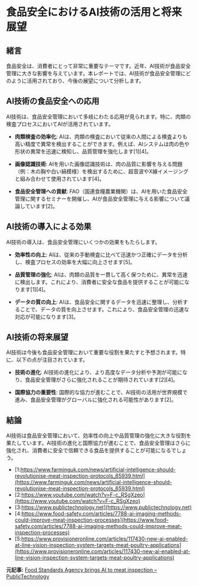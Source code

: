 # 食品安全におけるAI技術の活用と将来展望

## 緒言

食品安全は、消費者にとって非常に重要なテーマです。近年、AI技術が食品安全管理に大きな影響を与えています。本レポートでは、AI技術が食品安全管理にどのように活用されており、今後の展望について分析します。

## AI技術の食品安全への応用

AI技術は、食品安全管理において多岐にわたる応用が見られます。特に、肉類の検査プロセスにおいてAIが活用されています。

- **肉類検査の効率化**: AIは、肉類の検査において従来の人間による検査よりも高い精度で異常を検出することができます。例えば、AIシステムは肉の色や形状の異常を迅速に検知し、品質管理を強化します[1][4]。

- **画像認識技術**: AIを用いた画像認識技術は、肉の品質に影響を与える問題（例：木の胸や白い縞模様）を検出するために、超音波やX線イメージングと組み合わせて使用されています[4]。

- **食品安全管理への貢献**: FAO（国連食糧農業機関）は、AIを用いた食品安全管理に関するセミナーを開催し、AIが食品安全管理に与える影響について議論しています[2]。

## AI技術の導入による効果

AI技術の導入は、食品安全管理にいくつかの効果をもたらします。

- **効率性の向上**: AIは、従来の手動検査に比べて迅速かつ正確にデータを分析し、検査プロセスの効率を大幅に向上させます[5]。

- **品質管理の強化**: AIは、肉類の品質を一貫して高く保つために、異常を迅速に検出します。これにより、消費者に安全な食品を提供することが可能になります[1][4]。

- **データの質の向上**: AIは、食品安全に関するデータを迅速に整理し、分析することで、データの質を向上させます。これにより、食品安全管理の迅速な対応が可能になります[3]。

## AI技術の将来展望

AI技術は今後も食品安全管理において重要な役割を果たすと予想されます。特に、以下の点が注目されています。

- **技術の進化**: AI技術の進化により、より高度なデータ分析や予測が可能になり、食品安全管理がさらに強化されることが期待されています[2][4]。

- **国際協力の重要性**: 国際的な協力が進むことで、AI技術の活用が世界規模で進み、食品安全管理がグローバルに強化される可能性があります[2]。

## 結論

AI技術は食品安全管理において、効率性の向上や品質管理の強化に大きな役割を果たしています。AI技術の進化と国際協力が進むことで、食品安全管理はさらに強化され、消費者に安全で信頼できる食品を提供することが可能になるでしょう。
- [1:https://www.farminguk.com/news/artificial-intelligence-should-revolutionise-meat-inspection-protocols_65939.html](https://www.farminguk.com/news/artificial-intelligence-should-revolutionise-meat-inspection-protocols_65939.html)
- [2:https://www.youtube.com/watch?v=F-c_RSgXzeo](https://www.youtube.com/watch?v=F-c_RSgXzeo)
- [3:https://www.publictechnology.net](https://www.publictechnology.net)
- [4:https://www.food-safety.com/articles/7788-ai-imaging-methods-could-improve-meat-inspection-processes](https://www.food-safety.com/articles/7788-ai-imaging-methods-could-improve-meat-inspection-processes)
- [5:https://www.provisioneronline.com/articles/117430-new-ai-enabled-at-line-vision-inspection-system-targets-meat-poultry-applications](https://www.provisioneronline.com/articles/117430-new-ai-enabled-at-line-vision-inspection-system-targets-meat-poultry-applications)


**元記事:** [Food Standards Agency brings AI to meat inspection – PublicTechnology](https://www.publictechnology.net/2025/02/12/environment/food-standards-agency-brings-ai-to-meat-inspection/)
